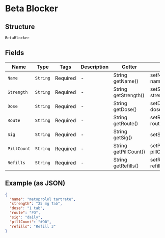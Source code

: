 
# Beta Blocker

## Structure

`BetaBlocker`

## Fields

| Name | Type | Tags | Description | Getter | Setter |
|  --- | --- | --- | --- | --- | --- |
| `Name` | `String` | Required | - | String getName() | setName(String name) |
| `Strength` | `String` | Required | - | String getStrength() | setStrength(String strength) |
| `Dose` | `String` | Required | - | String getDose() | setDose(String dose) |
| `Route` | `String` | Required | - | String getRoute() | setRoute(String route) |
| `Sig` | `String` | Required | - | String getSig() | setSig(String sig) |
| `PillCount` | `String` | Required | - | String getPillCount() | setPillCount(String pillCount) |
| `Refills` | `String` | Required | - | String getRefills() | setRefills(String refills) |

## Example (as JSON)

```json
{
  "name": "metoprolol tartrate",
  "strength": "25 mg Tab",
  "dose": "1 tab",
  "route": "PO",
  "sig": "daily",
  "pillCount": "#90",
  "refills": "Refill 3"
}
```

